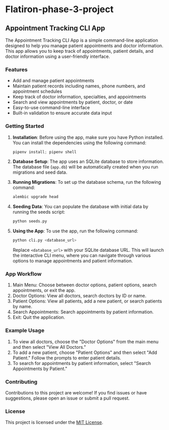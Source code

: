 # Flatiron-phase-3-project

## Appointment Tracking CLI App

The Appointment Tracking CLI App is a simple command-line application designed to help you manage patient appointments and doctor information. This app allows you to keep track of appointments, patient details, and doctor information using a user-friendly interface.

### Features

- Add and manage patient appointments
- Maintain patient records including names, phone numbers, and appointment schedules
- Keep track of doctor information, specialties, and appointments
- Search and view appointments by patient, doctor, or date
- Easy-to-use command-line interface
- Built-in validation to ensure accurate data input

### Getting Started

1. **Installation**: Before using the app, make sure you have Python installed. You can install the dependencies using the following command:

    ```python
    pipenv install; pipenv shell
    ```

2. **Database Setup**: The app uses an SQLite database to store information. The database file (`app.db`) will be automatically created when you run migrations and seed data.

3. **Running Migrations**: To set up the database schema, run the following command:

    ```python
    alembic upgrade head
    ```

4. **Seeding Data**: You can populate the database with initial data by running the seeds script:

    ```python
    python seeds.py
    ```

5. **Using the App**: To use the app, run the following command:

    ```python
    python cli.py <database_url>
    ```

    Replace `<database_url>` with your SQLite database URL. This will launch the interactive CLI menu, where you can navigate through various options to manage appointments and patient information.

### App Workflow

1. Main Menu: Choose between doctor options, patient options, search appointments, or exit the app.
2. Doctor Options: View all doctors, search doctors by ID or name.
3. Patient Options: View all patients, add a new patient, or search patients by name.
4. Search Appointments: Search appointments by patient information.
5. Exit: Quit the application.

### Example Usage

1. To view all doctors, choose the "Doctor Options" from the main menu and then select "View All Doctors."
2. To add a new patient, choose "Patient Options" and then select "Add Patient." Follow the prompts to enter patient details.
3. To search for appointments by patient information, select "Search Appointments by Patient."

### Contributing

Contributions to this project are welcome! If you find issues or have suggestions, please open an issue or submit a pull request.

### License

This project is licensed under the [MIT License](LICENSE).
